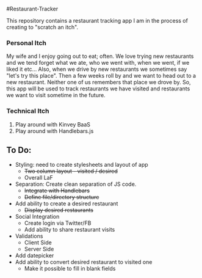 #Restaurant-Tracker

This repository contains a restaurant tracking app I am in the process of creating to "scratch an itch".  

### Personal Itch
My wife and I enjoy going out to eat; often.  We love trying new restaurants and we tend forget what we ate, who we went with, when we went, if we liked it etc...  Also, when we drive by new restaurants we sometimes say "let's try this place".  Then a few weeks roll by and we want to head out to a new restaurant.  Neither one of us remembers that place we drove by.  So, this app will be used to track restaurants we have visited and restaurants we want to visit sometime in the future.

### Technical Itch
1. Play around with Kinvey BaaS
2. Play around with Handlebars.js


## To Do:
* Styling: need to create stylesheets and layout of app
	* ~~Two column layout - visited / desired~~
	* Overall LaF
* Separation: Create clean separation of JS code.  
	* ~~Integrate with Handlebars~~
	* ~~Define file/directory structure~~
* Add ability to create a desired restaurant
	* ~~Display desired restaurants~~
* Social Integration
	* Create login via Twitter/FB
	* Add ability to share restaurant visits 
* Validations
	* Client Side
	* Server Side
* Add datepicker 
* Add ability to convert desired restaurant to visited one
	* Make it possible to fill in blank fields

